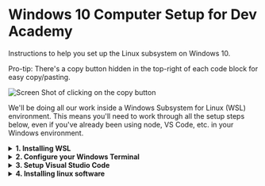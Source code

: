 # Windows 10 Computer Setup for Dev Academy

Instructions to help you set up the Linux subsystem on Windows 10.

Pro-tip: There's a copy button hidden in the top-right of each code block for easy copy/pasting.

![Screen Shot of clicking on the copy button](https://user-images.githubusercontent.com/47387/161153831-7a3ca544-0ad2-4977-aec8-92436f1a6bc5.png)

We'll be doing all our work inside a Windows Subsystem for Linux (WSL) environment. This means you'll need to work through all the setup steps below, even if you've already been using node, VS Code, etc. in your Windows environment.

<details>
<summary><b>1. Installing WSL</b></summary>

1.1. Go to the start Menu and type `Check for updates`. Make sure that your Windows
     has the most recent updates (Optional as well as Recommended ones, but you don't
     need to upgrade to Windows 11 if you don't want to).

      - Press the Windows key and type `winver` and press Enter
      - Confirm that your Windows is version 2004 and higher (Build 19041 and higher) or any Windows 11 version
      - If your Windows version is less than Build 19041, let one of the facilitators know

1.2. Go to the Start Menu and open Windows Powershell as an Administrator

      - Put this command in Powershell `wsl --install` and hit enter
      - Restart your computer

1.3. Open Ubuntu from the Start Menu and let it finish installation:

      - When prompted, enter a username (e.g. your first name) and a password - this is the username that Linux will run as by default
      - **IMPORTANT:** When you type in your password, you will notice nothing happens, this is a feature in Linux for security purposes.
      - For Full Name, Room Number, etc. you can hit Enter to leave them blank
      - If it says installing for more than 5 minutes, close the Ubuntu window and re-open it
</details>    

<details>
<summary><b>2. Configure your Windows Terminal</b></summary>

2.1. Open your Windows Terminal application (find this by typing `Windows Terminal` in the Start menu, it is NOT the same as Powershell) 
     and select the dropdown next to the new tab button then select Settings, then "Open JSON file"

        Scroll down until you find this section:

        ```json
        {
            "guid": "{07b52e3e-de2c-5db4-bd2d-ba144ed6c273}",
            "hidden": false,
            "name": "Ubuntu-20.04",
            "source": "Windows.Terminal.Wsl"
        },
        ```

        Copy the value of the "guid" field, then paste it in to the `defaultProfile` property near the top of the file.

        ```json
        "defaultProfile": "{07b52e3e-de2c-5db4-bd2d-ba144ed6c273}",
        ```

2.2. Next, add these properties to the Ubuntu section (the same section you got the "guid" from in the previous step)

        ```json
        "colorScheme": "One Half Dark",
        "startingDirectory": "\\\\wsl$\\Ubuntu20.04LTS\\home\\[your_Linux_username]"
        ```

2.3. Once you have pasted it in, your Linux section should look like this (but instead of `maia`, it would say YOUR username):

        ```json
        {
            "guid": "{07b52e3e-de2c-5db4-bd2d-ba144ed6c273}",
            "hidden": false,
            "name": "Ubuntu20.04LTS",
            "source": "Windows.Terminal.Wsl",
            "colorScheme": "One Half Dark",
            "startingDirectory": "\\\\wsl$\\Ubuntu20.04LTS\\home\\maia"
        },
        ```

        Note that the `"source": "Windows.Terminal.Wsl",` line needs a comma at the end of it.

        If you see a 'network name cannot be found' error when you load windows terminal double check that the "name" part of the json (ie "Ubuntu20.04LTS" in the             above example) exactly matches the bit between `wsl$\\[exact-name-match-here]\\home` in the "startingDirectory" part.
</details>    

<details>
<summary><b>3. Setup Visual Studio Code</b></summary>

3.1. Install Visual Studio Code if it isn't already installed

        https://code.visualstudio.com/download

3.2. In your terminal, open VS Code with:

        ```
        code .
        ```

        (_don't_ open VS Code from the Start Menu, desktop link or any other way)

        If this is the first time you have installed VS Code you may need to close your terminal and open it again (Start menu : Windows Terminal)
        to reload the VS Code settings.

3.3 Installing extensions

        Install the following VS Code extensions

        - ESLint
        - Prettier
        - Remote - WSL
        - Live Share
        - vscode-icons (optional, but pretty :wink:)
        - GitLens (optional)

3.4 In your Ubuntu terminal, run:

        ```shell
        code --list-extensions
        ```

        You should see the IDs of each of these extensions logged like this:

        ```
        dbaeumer.vscode-eslint
        esbenp.prettier-vscode
        ms-vsliveshare.vsliveshare
        vscode-icons-team.vscode-icons
        eamodio.gitlens
        ```

        If you have installed these previously in Windows, you may have to reinstall them for
        WSL.

3.5 Visual Studio Code settings

    In VS Code:

    3.5.1. click the Settings cog button in the bottom left and open the Command Palette.
    3.5.2. Type `settings.json` into the little search box that appears at the top of your scree
    3.5.3. click on the `Preferences: Open Settings (JSON)` option to open your `settings.json` config file.

    Paste these contents inside the curly brackets:

    ```json
     "editor.detectIndentation": false,
     "editor.insertSpaces": true,
     "editor.tabSize": 2,
     "editor.codeActionsOnSave": { "source.fixAll.eslint": true },
     "editor.bracketPairColorization.enabled": true,
     "editor.guides.bracketPairs":"active",
     "[javascript]": {
       "editor.formatOnSave": true,
       "editor.defaultFormatter": "esbenp.prettier-vscode"
     },
      "[javascriptreact]": {
       "editor.formatOnSave": true,
       "editor.defaultFormatter": "esbenp.prettier-vscode"
     },
     "prettier.semi": false,
     "prettier.singleQuote": true
    ```

    Note that each entry in your `settings.json` should end in a comma except for the last one, so if there are some existing entries you'll need to add a comma before     pasting the above lines
</details>

<details>
<summary><b>4. Installing linux software</b></summary>

To install most of the linux software you need, we'll run three commands.

4.1 This one updates your package sources:

        ```sh
        sudo apt-get update
        ```

4.2. This will install all the packages we need (it might take a while):

        ```sh
        sudo apt-get install build-essential python-is-python3 zsh
        ```

4.3. Finally, this will set `zsh` as your default shell:

        ```sh
        chsh -s $(which zsh)
        ```

        If those all succeeded, you can restart your Ubuntu terminal, and you should be in `zsh`

        If you get a page full of info about "This is the Z Shell configuration for new users...", press q (Quit and do nothing)

4.4. Run this command to confirm `python` installed correctly

        ```sh
        which python
        ```

        Anything except "python not found" is okay here.

4.5. Installing oh-my-zsh

    We're going to install oh-my-zsh to make your terminal/shell experience a bit more pleasant.

    > Oh My Zsh is a delightful, open source, community-driven framework for
    > managing your Zsh configuration. It comes bundled with thousands of helpful
    > functions, helpers, plugins, themes, and a few things that make you shout...

    Enter this command into your Ubuntu terminal (note that it's one long line, even if it displays as two lines on the page where you're reading this):

        ```
        sh -c "$(curl -fsSL https://raw.githubusercontent.com/ohmyzsh/ohmyzsh/master/tools/install.sh)"
        ```

4.6. Configuring ZSH

     Zsh installs a command `omz` to configure itself. To set your theme to "bira" run:

        ```sh
        omz theme set bira
        ```

        For the remainder of these setup instructions, and at the start of Bootcamp, when we say "terminal" we mean this Ubuntu terminal, i.e. an Ubuntu tab within the         Windows Terminal application -- you'll know it's right if you can see the penguin!

        At the bottom of this file we'll tell you how to run a terminal within VS Code but please use the Ubuntu terminal for these setup instructions and for any `npm         install` actions throughout Bootcamp, and please don't use Git Bash for any Bootcamp work

    If the prompt in your terminal is now a little arrow and a tilde (~), instead of "yourname@...", that's OK (you'll change it again in a later step)

4.7. Starting in the right directory

     Restart your terminal.

     If your terminal is opening at a `/` (or `[user]@machineId /`) prompt instead of a `~` (or `[user]@machineId ~`) prompt, this means the terminal 
     is opening at root and we need to change that.

     To make it open at home (`~`) instead. We're going to run this snippet to add a couple more lines to the bottom of your `~/.zshrc` file.

        ```sh
        cat << 'EOF' >> ~/.zshrc
        if [[ $(pwd) == / ]]; then
            cd ~
        fi
        EOF
        ```

     Restart your terminal.

     You should now be at the home directory `~`.


<details>    
<summary><b>5. Install NVM</b></summary>

NVM is a tool to install and manage NodeJS versions.

5.1. Check if you have installed nvm before

        ```sh
        type nvm
        ```

        If you see something like `nvm is a shell function from /home/username/.nvm/nvm.sh` you've already installed NVM and can go to section 6. 
        If you see a `nvm not found` message then keep reading.

5.2. First, check if you have node installed

        ```sh
        which node
        ```

        If that logs a path in "Program Files", you've installed NodeJS at some point with the official installer. 
        Open Add/Remove Programs from the Start Menu and uninstall NodeJS.

        If it logs "node not found", that's perfect. We want NVM to manage node and npm on our dev machine.

5.3. Enter this command into your terminal to download and install nvm:

        ```sh
        curl -o- https://raw.githubusercontent.com/nvm-sh/nvm/v0.39.1/install.sh | bash
        ```

        This command will initialise NVM when you open a terminal

        ```sh
        cat << 'EOF' >> ~/.zshrc
        export NVM_DIR="$HOME/.nvm"
        [ -s "$NVM_DIR/nvm.sh" ] && \. "$NVM_DIR/nvm.sh"  # This loads nvm
        [ -s "$NVM_DIR/bash_completion" ] && \. "$NVM_DIR/bash_completion"  # This loads nvm bash_completion
        EOF
        ```

5.4. Now run this command to reload your `~/.zshrc`

        ```sh
        omz reload
        ```
</details>
    
<details>    
<summary><b>6. Installing Node and NPM with NVM</b></summary>

Install the latest "Long Term Support" (i.e. very stable) version of node

6.1. Run this command in your terminal:

        ```sh
        nvm install --lts
        ```

6.2. Then, also in your terminal, run:

        ```sh
        nvm alias default node
        ```

6.3. To confirm, run this command. We're expecting something in the `v16.x` range

        ```sh
        nvm current
        ```
</details>
    
<details>    
<summary><b>7. Building sqlite3</b><summary>

`sqlite3` is a database package that we use a lot during bootcamp. At this point
you should be set up with everything you need to build it.

7.1. Run this command to confirm:

        ```sh
        npx --yes @donothing/can-u-build-sqlite3
        ```

        If it succeeds it will log `Everything looks good`
        </details>

<details>    
<summary><b>8. Configure WSL</b><summary>

8.1. Limit your WSL virtual machine so that it can't consume too much RAM

        - In File Explorer (aka "Windows Explorer" or "This PC"), go to `C:\Users\[your_Windows_username]`
        - On the `View` tab, tick the checkboxes for `File name extensions` and `Hidden items`
        - Right-click in your `C:\Users\[your_Windows_username]` folder and choose `New` then `Text Document`; this will open up Notepad
        - Rename the new file as `.wslconfig`, making sure that it does NOT have an extra `.txt` extension
        - Paste this text into body of the `.wslconfig` file, and then save it:

        ```
        [wsl2]
        memory=2GB # Limits VM memory in WSL2 to 2 GB
        processors=2 # Makes the WSL2 VM use two virtual processors
        ```

8.2. Restart your PC
</details>
    
<details>    
<summary><b>9. Cloning your first repo</b></summary>

We're going to clone a repo into your ubuntu setup to make sure everything is working fine.

9.1. We'll start by creating a directory to keep all your repos in

        ```sh
        mkdir ~/devacademy
        ```

9.2. and then change directory into it:

        ```sh
        cd ~/devacademy
        ```

9.3. **For these next two commands, replace the name and email with your own details**

     You'll need to configure git to know your name...

        ```sh
        git config --global user.name "Firstname Lastname"
        ```

     ... and your email address. These will be recorded as the author in commits you make

        ```sh
        git config --global user.email "your.name@example.com"
        ```

9.4. If you prefer git to save your credentials instead of entering them each time, you can configure git to store them

        ```sh
        git config --global credential.helper store
        ```

9.5. Run this command to make visual studio code your default editor for git commit messages

        ```sh
        git config --global core.editor "code --wait"
        ```

9.6. Now go to your [github tokens page](https://github.com/settings/tokens) and create a new token

        - It can be called anything, but I use something like "home laptop"
        - It needs the "repo" permissions so make sure to check that checkbox
        - Set the expiration to 90 days, so that it lasts all bootcamp
        - **make sure you copy the token before you close that tab**

9.7. From your Ubuntu terminal, clone down `clone-a-repo-test`

        ```sh
        git clone https://github.com/dev-academy-foundations/clone-a-repo-test.git
        ```

9.8. Because we are using `https`, github will ask for your username and password.

        - the username is your github username
        - the password is your github token, so paste it in with a right-click when prompted

        This should be the last time

9.9. Now we're going change directory into the new directory:

        ```sh
        cd clone-a-repo-test
        ```

        and open Visual Studio Code

        ```
        code .
        ```

9.10. Now you should be looking at the clone-a-repo-test in your editor. Click on the `README.md` file to read the hidden message.

> Running `code .` from the ubuntu terminal is the way we will open Visual
> Studio Code during this course. This ensures it opens in the Ubuntu context

Run this command in your Ubuntu terminal:

```sh
Explorer.exe .
```

Windows explorer will open that directory.

This is a quick and easy way to access your Linux files from windows if you ever need to.
</details>
    
<details>    
<summary><b>10. Run checklist</b></summary>

10.1 Run this checklist to double-check everything:

        ```sh
        npx --yes @donothing/checklist
        ```

You should see something like this (all ticks, no crosses, 0/x failed)

```
Shell environment:

 [ ✓ ] darwin
 [ ✓ ] $SHELL = /bin/zsh
 [ ✓ ] ZSH version = zsh 5.8 (x86_64-apple-darwin21.0)

Node setup:

 [ ✓ ] /Users/gerard/.nvm exists
 [ ✓ ] NVM config found in ~/.zshrc
 [ ✓ ] Node version = v16.13.2
 [ ✓ ] NPM version = 8.5.0

Visual studio code:

 [ ✓ ] Visual Studio Code version = 1.65.2
 [ ✓ ] Git editor is code --wait
 [ ✓ ] VSCode extension 'dbaeumer.vscode-eslint' installed
 [ ✓ ] VSCode extension 'esbenp.prettier-vscode' installed
 [ ✓ ] VSCode extension 'ms-vsliveshare.vsliveshare' installed
 [ ✓ ] VSCode extension 'eamodio.gitlens' installed
 [ ✓ ] VSCode extension 'vscode-icons-team.vscode-icons' installed

Build requirements (for node-gyp):

 [ ✓ ] Git version = git version 2.32.0 (Apple Git-132)
 [ ✓ ] Found cc = /usr/bin/cc
 [ ✓ ] Found make = /usr/bin/make
 [ ✓ ] Found python version: Python 3.8.9 at /usr/bin/python3

RESULT: (0/21) checks failed
```
</details>
